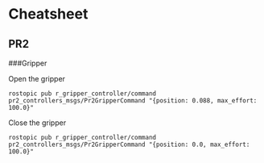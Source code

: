 # Cheatsheet

## PR2

###Gripper

Open the gripper

`rostopic pub r_gripper_controller/command pr2_controllers_msgs/Pr2GripperCommand "{position: 0.088, max_effort: 100.0}"`

Close the gripper

`rostopic pub r_gripper_controller/command pr2_controllers_msgs/Pr2GripperCommand "{position: 0.0, max_effort: 100.0}"`

